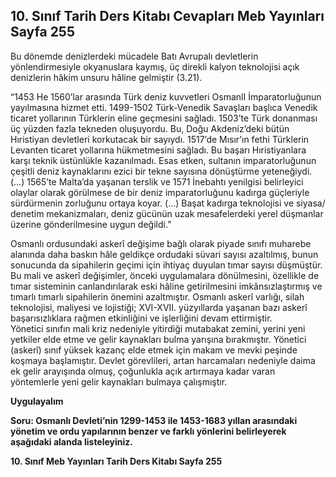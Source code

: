 ## 10. Sınıf Tarih Ders Kitabı Cevapları Meb Yayınları Sayfa 255

Bu dönemde denizlerdeki mücadele Batı Avrupalı devletlerin yönlendirmesiyle okyanuslara kaymış, üç direkli kalyon teknolojisi açık denizlerin hâkim unsuru hâline gelmiştir (3.21).

“1453 He 1560’lar arasında Türk deniz kuvvetleri OsmanlI İmparatorluğunun yayılmasına hizmet etti. 1499-1502 Türk-Venedik Savaşları başlıca Venedik ticaret yollarının Türklerin eline geçmesini sağladı. 1503’te Türk donanması üç yüzden fazla tekneden oluşuyordu. Bu, Doğu Akdeniz’deki bütün Hıristiyan devletleri korkutacak bir sayıydı. 1517’de Mısır’ın fethi Türklerin Levanten ticaret yollarına hükmetmesini sağladı. Bu başarı Hıristiyanlara karşı teknik üstünlükle kazanılmadı. Esas etken, sultanın imparatorluğunun çeşitli deniz kaynaklarını ezici bir tekne sayısına dönüştürme yeteneğiydi. (…) 1565’te Malta’da yaşanan terslik ve 1571 İnebahtı yenilgisi belirleyici olaylar olarak görülmese de bir deniz imparatorluğunu kadırga güçleriyle sürdürmenin zorluğunu ortaya koyar. (…) Başat kadırga teknolojisi ve siyasa/ denetim mekanizmaları, deniz gücünün uzak mesafelerdeki yerel düşmanlar üzerine gönderilmesine uygun değildi.”

Osmanlı ordusundaki askerî değişime bağlı olarak piyade sınıfı muharebe alanında daha baskın hâle geldikçe ordudaki süvari sayısı azaltılmış, bunun sonucunda da sipahilerin geçimi için ihtiyaç duyulan tımar sayısı düşmüştür. Bu mali ve askerî değişimler, önceki uygulamalara dönülmesini, özellikle de tımar sisteminin canlandırılarak eski hâline getirilmesini imkânsızlaştırmış ve tımarlı tımarlı sipahilerin önemini azaltmıştır. Osmanlı askerî varlığı, silah teknolojisi, maliyesi ve lojistiği; XVI-XVII. yüzyıllarda yaşanan bazı askerî başarısızlıklara rağmen etkinliğini ve işlerliğini devam ettirmiştir.  
 Yönetici sınıfın mali kriz nedeniyle yitirdiği mutabakat zemini, yerini yeni yetkiler elde etme ve gelir kaynakları bulma yarışına bırakmıştır. Yönetici (askerî) sınıf yüksek kazanç elde etmek için makam ve mevki peşinde koşmaya başlamıştır. Devlet görevlileri, artan harcamaları nedeniyle daima ek gelir arayışında olmuş, çoğunlukla açık artırmaya kadar varan yöntemlerle yeni gelir kaynakları bulmaya çalışmıştır.

**Uygulayalım**

**Soru: Osmanlı Devleti’nin 1299-1453 ile 1453-1683 yıllan arasındaki yönetim ve ordu yapılarının benzer ve farklı yönlerini belirleyerek aşağıdaki alanda listeleyiniz.**

**10. Sınıf Meb Yayınları Tarih Ders Kitabı Sayfa 255**